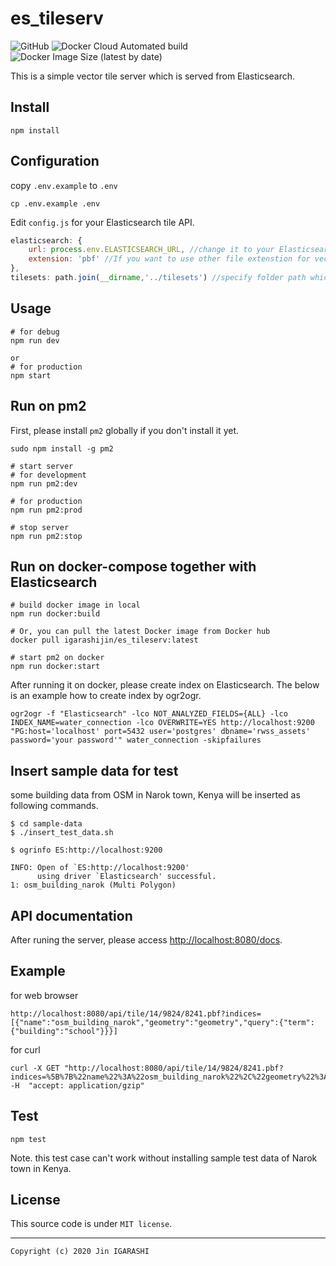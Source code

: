 # es_tileserv
![GitHub](https://img.shields.io/github/license/JinIgarashi/es_tileserv)
![Docker Cloud Automated build](https://img.shields.io/docker/cloud/automated/igarashijin/es_tileserv)
![Docker Image Size (latest by date)](https://img.shields.io/docker/image-size/igarashijin/es_tileserv)

This is a simple vector tile server which is served from Elasticsearch.

## Install

```
npm install
```

## Configuration
copy `.env.example` to `.env`
```
cp .env.example .env
```

Edit `config.js` for your Elasticsearch tile API.

```js
elasticsearch: {
    url: process.env.ELASTICSEARCH_URL, //change it to your Elasticsearch URL
    extension: 'pbf' //If you want to use other file extenstion for vector tiles except 'pbf', please speficy here.
},
tilesets: path.join(__dirname,'../tilesets') //specify folder path which stores your mbtiles.
```

## Usage

```
# for debug
npm run dev

or
# for production
npm start
```

## Run on pm2
First, please install `pm2` globally if you don't install it yet.
```
sudo npm install -g pm2
```

```
# start server
# for development
npm run pm2:dev

# for production
npm run pm2:prod

# stop server
npm run pm2:stop
```

## Run on docker-compose together with Elasticsearch

```
# build docker image in local
npm run docker:build

# Or, you can pull the latest Docker image from Docker hub
docker pull igarashijin/es_tileserv:latest

# start pm2 on docker
npm run docker:start
```

After running it on docker, please create index on Elasticsearch. The below is an example how to create index by ogr2ogr.

```
ogr2ogr -f "Elasticsearch" -lco NOT_ANALYZED_FIELDS={ALL} -lco INDEX_NAME=water_connection -lco OVERWRITE=YES http://localhost:9200 "PG:host='localhost' port=5432 user='postgres' dbname='rwss_assets' password='your password'" water_connection -skipfailures
```

## Insert sample data for test
some building data from OSM in Narok town, Kenya will be inserted as following commands.

```
$ cd sample-data
$ ./insert_test_data.sh

$ ogrinfo ES:http://localhost:9200

INFO: Open of `ES:http://localhost:9200'
      using driver `Elasticsearch' successful.
1: osm_building_narok (Multi Polygon)
```

## API documentation

After runing the server, please access [http://localhost:8080/docs](http://localhost:8080/docs).

## Example
for web browser
```
http://localhost:8080/api/tile/14/9824/8241.pbf?indices=[{"name":"osm_building_narok","geometry":"geometry","query":{"term":{"building":"school"}}}]
```

for curl
```
curl -X GET "http://localhost:8080/api/tile/14/9824/8241.pbf?indices=%5B%7B%22name%22%3A%22osm_building_narok%22%2C%22geometry%22%3A%22geometry%22%2C%22query%22%3A%7B%22term%22%3A%7B%22building%22%3A%22school%22%7D%7D%7D%5D" -H  "accept: application/gzip"
```

## Test

```
npm test
```

Note. this test case can't work without installing sample test data of Narok town in Kenya.

## License

This source code is under `MIT license`.

---
`Copyright (c) 2020 Jin IGARASHI`
